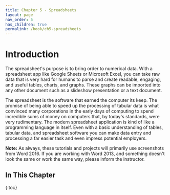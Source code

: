 ```yaml
---
title: Chapter 5 - Spreadsheets
layout: page
nav_order: 5
has_children: true
permalink: /book/ch5-spreadsheets
---
```


# Introduction

The spreadsheet's purpose is to bring order to numerical data. With a
spreadsheet app like Google Sheets or Microsoft Excel, you can take raw data that is very
hard for humans to parse and create readable, engaging, and useful
tables, charts, and graphs. These graphs can be imported into any other
document such as a slideshow presentation or a text document.

The spreadsheet is the software that earned the computer its keep. The
promise of being able to speed up the processing of tabular data is what
convinced many corporations in the early days of computing to spend
incredible sums of money on computers that, by today's standards, were
very rudimentary. The modern spreadsheet application is kind of like a
programming language in itself. Even with a basic understanding of
tables, tabular data, and spreadsheet software you can make data entry
and processing a far easier task and even impress potential employers.

**Note:** As always, these tutorials and projects will primarily use
screenshots from Word 2016. If you are working with Word 2013, and
something doesn't look the same or work the same way, please inform the
instructor.

## In This Chapter

{:toc}
